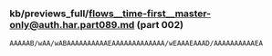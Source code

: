 ### kb/previews_full/flows__time-first__master-only@auth.har.part089.md (part 002)

```md
AAAAAB/wAA/wABAAAAAAAAAAEAAAAAAAAAAAAA/wEAAAEAAAD/AAAAAAAAAAEA
```

```
